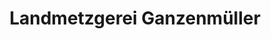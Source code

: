 ---
title: "Landmetzgerei Ganzenmüller"
url: /tannhausen/landmetzgerei-ganzenmueller/
shop: Metzgerei
---